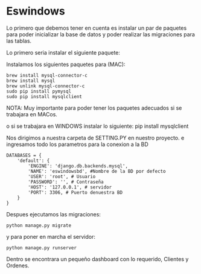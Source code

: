 # Eswindows

Lo primero que debemos tener en cuenta es instalar un par de paquetes para poder inicializar la base de datos y poder realizar las migraciones para las tablas.

Lo primero seria instalar el siguiente paquete:

Instalamos los siguientes paquetes para (MAC):

    brew install mysql-connector-c
    brew install mysql
    brew unlink mysql-connector-c
    sudo pip install pymysql
    sudo pip install mysqlclient
 NOTA: Muy importante para poder tener los paquetes adecuados si se trabajara en MACos.

 o si se trabajara en WINDOWS instalar lo siguiente:
    pip install mysqlclient


Nos dirigimos a nuestra carpeta de SETTING.PY en nuestro proyecto.
e ingresamos todo los parametros para la conexion a la BD

    DATABASES = {
        'default': {
            'ENGINE': 'django.db.backends.mysql',
            'NAME': 'eswindowsbd', #Nombre de la BD por defecto
            'USER': 'root', # Usuario
            'PASSWORD': '', # Contraseña
            'HOST': '127.0.0.1', # servidor
            'PORT': 3306, # Puerto denuestra BD
        }
    }

Despues ejecutamos las migraciones:

    python manage.py migrate


y para poner en marcha el servidor:

    python manage.py runserver


Dentro se encontrara un pequeño dashboard con lo requerido, Clientes y Ordenes.


